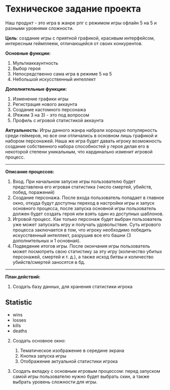# Техническое задание проекта
Наш продукт - это игра в жанре рпг с режимом игры офлайн 5 на 5 и разными уровнями сложности.

**Цель**: создание игры с приятной графикой, красивым интерфейсом, интересным геймплеем, отличающейся от своих конкурентов.

**Основные функции:**
1. Мультиаккаунтность
2. Выбор героя
3. Непосредственно сама игра в режиме 5 на 5
4. Небольшой искусственный интеллект

**Дополнительные функции:**
1. Изменение графики игры
2. Регистрация нового аккаунта
3. Создание кастомного персонажа
4. (Режим 3 на 3) - это под вопросом
5. Профиль с игровой статистикой аккаунта

**Актуальность:** Игры данного жанра набрали хорошую популярность среди геймеров, но все они отличались в основном лишь графикой и набором персонажей. Наша же игра будет давать игроку возможность создание собственного набора способностей у героя делая его в некоторой степени уникальным, что кардинально изменит игровой процесс.

------------------------------------------

**Описание процессов:**
1. Вход. При начальном запуске игры пользователю будет представлена его игровая статистика (число смертей, убийств, побед, поражений)
2. Создание персонажа. После входа пользователь попадает в главное окно, откуда будут доступны переход в настройки игры и запуск основного процесса, после запуска основной игры пользователь должен будет создать героя или взять один из доступных шаблонов.
3. Игровой процесс. Как только персонаж будет выбран пользователь уже может запускать игру и получать удовольствие. Суть игрового процесса заключается в том, что игроку необходимо победить искусственный интеллект, разрушив все его башни (3 дополнительных и 1 основная).
4. Подведение итогов игры. После окончания игры пользователь может посмотреть свою статистику за эту игру (количество убитых персонажей, смертей и т. д.), а также исход битвы и количество убийств/смертей заносятся в бд.

------------------------------------------

**План действий:**
1. Создать базу данных, для хранения статистики игрока

## Statistic
- wins
- losses
- kills
- deaths

2. Создать основное окно:
	1. Тематическое изображение в середине экрана
	2. Кнопка запуска игры
	3. Отображение актуальной статистики игрока

4. Создать вкладку с основным игровым процессом: перед запуском самой игры пользователю нужно будет выбрать скин, а также выбрать уровень сложности для игры.
